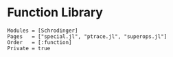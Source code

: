 # Function Library

```@autodocs
Modules = [Schrodinger]
Pages   = ["special.jl", "ptrace.jl", "superops.jl"]
Order   = [:function]
Private = true
```
